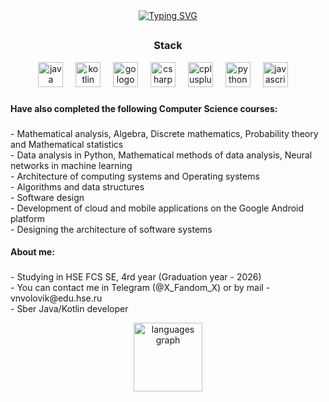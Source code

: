<div align="center">
  <a href="https://git.io/typing-svg">
    <img src="https://readme-typing-svg.herokuapp.com?font=Bungee+Spice&size=15&pause=1000&center=true&random=false&width=435&lines=Hello%2C+I'm+Vadim;Currently+studying+software+engineer" alt="Typing SVG"/>
  </a>
</div>

##

<h3 align="center">
  Stack
</h3>
<div align="center">
  <img src="https://cdn.jsdelivr.net/gh/devicons/devicon/icons/java/java-original.svg" height="40" alt="java logo"  />
  <img width="12" />
  <img src="https://cdn.jsdelivr.net/gh/devicons/devicon/icons/kotlin/kotlin-original.svg" height="40" alt="kotlin logo"  />
  <img width="12" />
  <img src="https://cdn.jsdelivr.net/gh/devicons/devicon/icons/go/go-original.svg" height="40" alt="go logo"  />
  <img width="12" />
  <img src="https://cdn.jsdelivr.net/gh/devicons/devicon/icons/csharp/csharp-original.svg" height="40" alt="csharp logo"  />
  <img width="12" />
  <img src="https://cdn.jsdelivr.net/gh/devicons/devicon/icons/cplusplus/cplusplus-original.svg" height="40" alt="cplusplus logo"  />
  <img width="12" />
  <img src="https://cdn.jsdelivr.net/gh/devicons/devicon/icons/python/python-original.svg" height="40" alt="python logo"  />
  <img width="12" />
  <img src="https://cdn.jsdelivr.net/gh/devicons/devicon/icons/javascript/javascript-original.svg" height="40" alt="javascript logo"  />
  <img width="12" />
</div>

###

<h4 align="left">
  Have also completed the following Computer Science courses:
</h4>

###

<p align="left">
  - Mathematical analysis, Algebra, Discrete mathematics, Probability theory and Mathematical statistics<br>
  - Data analysis in Python, Mathematical methods of data analysis, Neural networks in machine learning<br>
  - Architecture of computing systems and Operating systems<br>
  - Algorithms and data structures<br>
  - Software design<br>
  - Development of cloud and mobile applications on the Google Android platform<br>
  - Designing the architecture of software systems
</p>

<h4 align="left">
  About me:
</h4>

###

<p align="left">
  - Studying in HSE FCS SE, 4rd year (Graduation year - 2026)<br>
  - You can contact me in Telegram (@X_Fandom_X) or by mail - vnvolovik@edu.hse.ru<br>
  - Sber Java/Kotlin developer
</p>

<div align=center>
  <img src="https://github-readme-stats.vercel.app/api/top-langs?username=vadiikkk&layout=compact&theme=dark" height="110"alt="languages graph"  />
</div>
